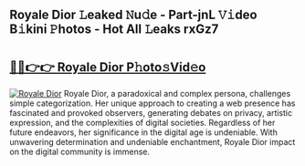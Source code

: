 ## Royale Dior 𝙻eaked 𝙽u𝚍e - Part-jnL 𝚅𝚒deo B𝚒kini 𝙿hotos - Hot All 𝙻eaks rxGz7

# <h2><a href="http://ld0n6h.urlbe.top/?page=Royale+Dior">🔗🔗👉👉 Royale Dior P𝚑oto𝚜Vid𝚎o</a></h2>

[![Royale Dior](https://i.imgur.com/eBuTRDB.gif)](http://ld0n6h.urlbe.top/?page=Royale+Dior)
Royale Dior, a paradoxical and complex persona, challenges simple categorization. Her unique approach to creating a web presence has fascinated and provoked observers, generating debates on privacy, artistic expression, and the complexities of digital societies. Regardless of her future endeavors, her significance in the digital age is undeniable. With unwavering determination and undeniable enchantment, Royale Dior impact on the digital community is immense.
